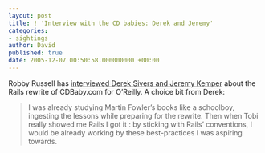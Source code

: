 ```yaml
---
layout: post
title: ! 'Interview with the CD babies: Derek and Jeremy'
categories:
- sightings
author: David
published: true
date: 2005-12-07 00:50:58.000000000 +00:00
---
```

<p>Robby Russell has <a href="http://www.oreillynet.com/pub/wlg/8274">interviewed Derek Sivers and Jeremy Kemper</a> about the Rails rewrite of CDBaby.com for O&#8217;Reilly. A choice bit from Derek:</p>
<blockquote>I was already studying Martin Fowler&#8217;s books like a schoolboy, ingesting the lessons while preparing for the rewrite. Then when Tobi really showed me Rails I got it : by sticking with Rails&#8217; conventions, I would be already working by these best-practices I was aspiring towards.</blockquote>